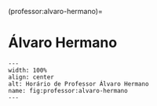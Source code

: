 (professor:alvaro-hermano)=

# Álvaro Hermano

```{figure} ../_static/img/professor/alvaro-hermano.png
---
width: 100%
align: center
alt: Horário de Professor Álvaro Hermano
name: fig:professor:alvaro-hermano
---
```

